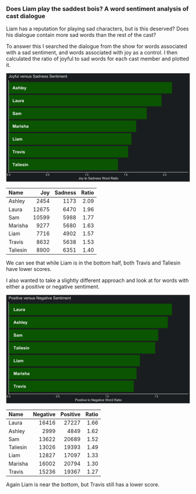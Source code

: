 
### Does Liam play the saddest bois? A word sentiment analysis of cast dialogue

Liam has a reputation for playing sad characters, but is this deserved?
Does his dialogue contain more sad words than the rest of the cast?

To answer this I searched the dialogue from the show for words
associated with a sad sentiment, and words associated with joy as a
control. I then calculated the ratio of joyful to sad words for each
cast member and plotted it.

![joyful vs sad](../plots/joySadPlot.png)

| Name     |   Joy | Sadness | Ratio |
|:---------|------:|--------:|------:|
| Ashley   |  2454 |    1173 |  2.09 |
| Laura    | 12675 |    6470 |  1.96 |
| Sam      | 10599 |    5988 |  1.77 |
| Marisha  |  9277 |    5680 |  1.63 |
| Liam     |  7716 |    4902 |  1.57 |
| Travis   |  8632 |    5638 |  1.53 |
| Taliesin |  8900 |    6351 |  1.40 |

We can see that while Liam is in the bottom half, both Travis and
Taliesin have lower scores.

I also wanted to take a slightly different approach and look at for
words with either a positive or negative sentiment.

![positive vs negative](../plots/positiveNegativePlot.png)

| Name     | Negative | Positive | Ratio |
|:---------|---------:|---------:|------:|
| Laura    |    16416 |    27227 |  1.66 |
| Ashley   |     2999 |     4849 |  1.62 |
| Sam      |    13622 |    20689 |  1.52 |
| Taliesin |    13026 |    19393 |  1.49 |
| Liam     |    12827 |    17097 |  1.33 |
| Marisha  |    16002 |    20794 |  1.30 |
| Travis   |    15236 |    19367 |  1.27 |

Again Liam is near the bottom, but Travis still has a lower score.
